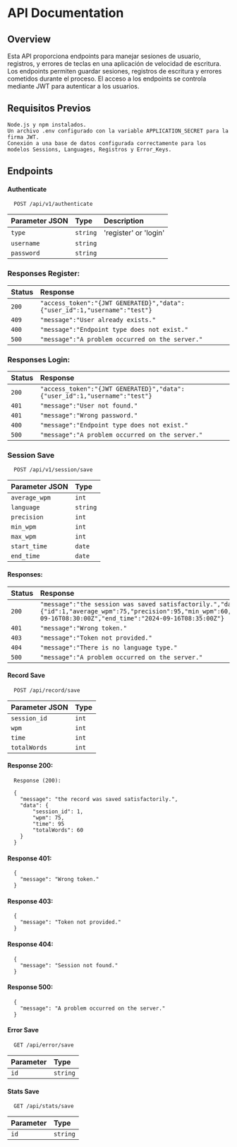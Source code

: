 
# API Documentation

## Overview

Esta API proporciona endpoints para manejar sesiones de usuario, registros, y errores de teclas en una aplicación de velocidad de escritura. Los endpoints permiten guardar sesiones, registros de escritura y errores cometidos durante el proceso. El acceso a los endpoints se controla mediante JWT para autenticar a los usuarios.

## Requisitos Previos

    Node.js y npm instalados.
    Un archivo .env configurado con la variable APPLICATION_SECRET para la firma JWT.
    Conexión a una base de datos configurada correctamente para los modelos Sessions, Languages, Registros y Error_Keys.

## Endpoints

#### Authenticate

```http
  POST /api/v1/authenticate
```

| Parameter JSON | Type     | Description     |
| :-------- | :------- | :------- |
| `type` | `string` | 'register' or 'login' |
| `username` | `string` | |
| `password` | `string` | |

### Responses Register:

| Status | Response     |
| :-------- | :------- |
| `200` | `"access_token":"{JWT GENERATED}","data":{"user_id":1,"username":"test"}` |
| `409` | `"message":"User already exists."` |
| `400` | `"message":"Endpoint type does not exist."` |
| `500` | `"message":"A problem occurred on the server."` |

### Responses Login:

| Status | Response     |
| :-------- | :------- |
| `200` | `"access_token":"{JWT GENERATED}","data":{"user_id":1,"username":"test"}` |
| `401` | `"message":"User not found."` |
| `401` | `"message":"Wrong password."` |
| `400` | `"message":"Endpoint type does not exist."` |
| `500` | `"message":"A problem occurred on the server."` |

### Session Save

```http
  POST /api/v1/session/save
```

| Parameter JSON | Type     |
| :-------- | :------- |
| `average_wpm` | `int` |
| `language` | `string` |
| `precision` | `int` |
| `min_wpm` | `int` |
| `max_wpm` | `int` |
| `start_time` | `date` |
| `end_time` | `date` |

#### Responses:

| Status | Response     |
| :-------- | :------- |
| `200` | `"message":"the session was saved satisfactorily.","data":{"id":1,"average_wpm":75,"precision":95,"min_wpm":60,"max_wpm":80,"start_time":"2024-09-16T08:30:00Z","end_time":"2024-09-16T08:35:00Z"}` |
| `401` | `"message":"Wrong token."` |
| `403` | `"message":"Token not provided."` |
| `404` | `"message":"There is no language type."` |
| `500` | `"message":"A problem occurred on the server."` |

#### Record Save

```http
  POST /api/record/save
```

| Parameter JSON | Type     |
| :-------- | :------- |
| `session_id`      | `int` |
| `wpm`      | `int` |
| `time`      | `int` |
| `totalWords`      | `int` |

#### Response 200:

```http
  Response (200):

  {
    "message": "the record was saved satisfactorily.",
    "data": {
        "session_id": 1,
        "wpm": 75,
        "time": 95
        "totalWords": 60
    }
  }
```

#### Response 401:

```http
  {
    "message": "Wrong token."
  }
```

#### Response 403:

```http
  {
    "message": "Token not provided."
  }
```

#### Response 404:

```http
  {
    "message": "Session not found."
  }
```

#### Response 500:

```http
  {
    "message": "A problem occurred on the server."
  }
```

#### Error Save

```http
  GET /api/error/save
```

| Parameter | Type     |
| :-------- | :------- |
| `id`      | `string` |

#### Stats Save

```http
  GET /api/stats/save
```

| Parameter | Type     |
| :-------- | :------- |
| `id`      | `string` |

